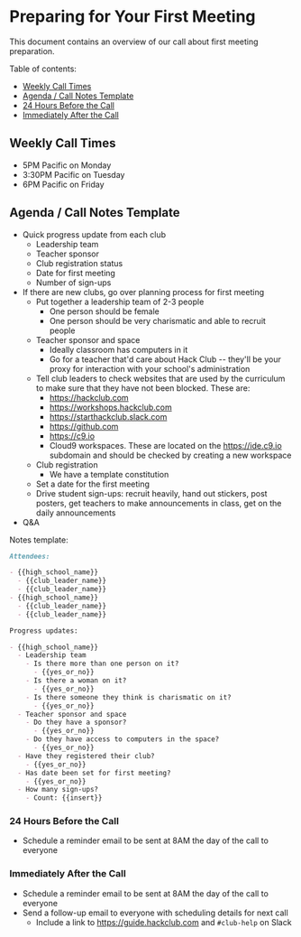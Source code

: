 # Preparing for Your First Meeting

This document contains an overview of our call about first meeting preparation.

Table of contents:

- [Weekly Call Times](#weekly-call-times)
- [Agenda / Call Notes Template](#agenda-call-notes-template)
- [24 Hours Before the Call](#24-hours-before-the-call)
- [Immediately After the Call](#immediately-after-the-call)

## Weekly Call Times

- 5PM Pacific on Monday
- 3:30PM Pacific on Tuesday
- 6PM Pacific on Friday

## Agenda / Call Notes Template

- Quick progress update from each club
  - Leadership team
  - Teacher sponsor
  - Club registration status
  - Date for first meeting
  - Number of sign-ups
- If there are new clubs, go over planning process for first meeting
  - Put together a leadership team of 2-3 people
    - One person should be female
    - One person should be very charismatic and able to recruit people
  - Teacher sponsor and space
    - Ideally classroom has computers in it
    - Go for a teacher that'd care about Hack Club -- they'll be your proxy for interaction with your school's administration
  - Tell club leaders to check websites that are used by the curriculum to make sure that they have not been blocked. These are:
    - https://hackclub.com
    - https://workshops.hackclub.com
    - https://starthackclub.slack.com
    - https://github.com
    - https://c9.io
    - Cloud9 workspaces. These are located on the https://ide.c9.io subdomain and should be checked by creating a new workspace
  - Club registration
    - We have a template constitution
  - Set a date for the first meeting
  - Drive student sign-ups: recruit heavily, hand out stickers, post posters, get teachers to make announcements in class, get on the daily announcements
- Q&A

Notes template:

```md
Attendees:

- {{high_school_name}}
  - {{club_leader_name}}
  - {{club_leader_name}}
- {{high_school_name}}
  - {{club_leader_name}}
  - {{club_leader_name}}

Progress updates:

- {{high_school_name}}
  - Leadership team
    - Is there more than one person on it?
      - {{yes_or_no}}
    - Is there a woman on it?
      - {{yes_or_no}}
    - Is there someone they think is charismatic on it?
      - {{yes_or_no}}
  - Teacher sponsor and space
    - Do they have a sponsor?
      - {{yes_or_no}}
    - Do they have access to computers in the space?
      - {{yes_or_no}}
  - Have they registered their club?
    - {{yes_or_no}}
  - Has date been set for first meeting?
    - {{yes_or_no}}
  - How many sign-ups?
    - Count: {{insert}}
```

### 24 Hours Before the Call

- Schedule a reminder email to be sent at 8AM the day of the call to everyone

### Immediately After the Call

- Schedule a reminder email to be sent at 8AM the day of the call to everyone
- Send a follow-up email to everyone with scheduling details for next call
  - Include a link to https://guide.hackclub.com and `#club-help` on Slack
